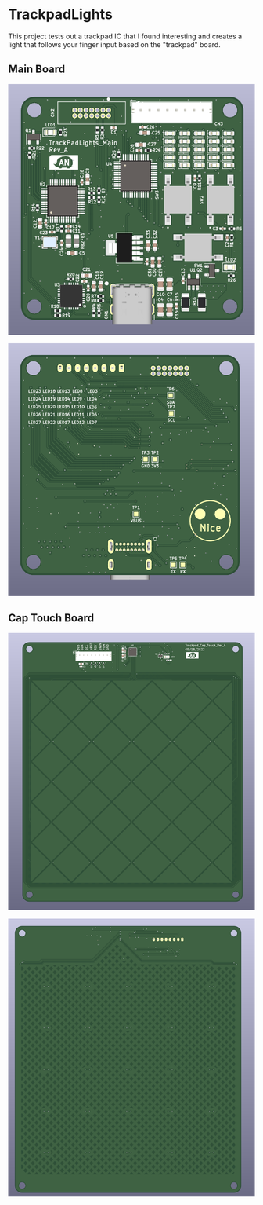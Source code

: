 # TrackpadLights
This project tests out a trackpad IC that I found interesting and creates a light that follows your finger input based on the "trackpad" board. 


## Main Board
![alt text](https://github.com/aahnguye101024/TrackpadLights/blob/f20711f6387a4f37589fc924f74e5d330ab43a7e/mainBoardTop.PNG)

![alt text](https://github.com/aahnguye101024/TrackpadLights/blob/f20711f6387a4f37589fc924f74e5d330ab43a7e/mainBoardBottom.PNG)

## Cap Touch Board
![alt text](https://github.com/aahnguye101024/TrackpadLights/blob/3e129e427b72b2869e2684b3fbcb8c34b3c60ec1/capTouchTop.PNG)

![alt text](https://github.com/aahnguye101024/TrackpadLights/blob/3e129e427b72b2869e2684b3fbcb8c34b3c60ec1/capTouchBottom.PNG)